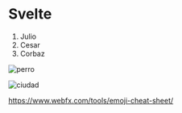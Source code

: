 # Svelte

1. Julio
2. Cesar
3. Corbaz

<img src="https://picsum.photos/id/237/600/400" alt="perro">

![ciudad](https://picsum.photos/id/238/600/400 "Ciudad")

https://www.webfx.com/tools/emoji-cheat-sheet/

